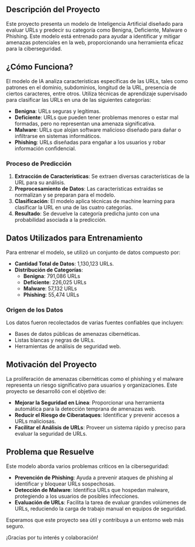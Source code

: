 ## Descripción del Proyecto

Este proyecto presenta un modelo de Inteligencia Artificial diseñado para evaluar URLs y predecir su categoría como Benigna, Deficiente, Malware o Phishing. Este modelo está entrenado para ayudar a identificar y mitigar amenazas potenciales en la web, proporcionando una herramienta eficaz para la ciberseguridad.

## ¿Cómo Funciona?

El modelo de IA analiza características específicas de las URLs, tales como patrones en el dominio, subdominios, longitud de la URL, presencia de ciertos caracteres, entre otros. Utiliza técnicas de aprendizaje supervisado para clasificar las URLs en una de las siguientes categorías:

- **Benigna**: URLs seguras y legítimas.
- **Deficiente**: URLs que pueden tener problemas menores o estar mal formadas, pero no representan una amenaza significativa.
- **Malware**: URLs que alojan software malicioso diseñado para dañar o infiltrarse en sistemas informáticos.
- **Phishing**: URLs diseñadas para engañar a los usuarios y robar información confidencial.

### Proceso de Predicción

1. **Extracción de Características**: Se extraen diversas características de la URL para su análisis.
2. **Preprocesamiento de Datos**: Las características extraídas se normalizan y se preparan para el modelo.
3. **Clasificación**: El modelo aplica técnicas de machine learning para clasificar la URL en una de las cuatro categorías.
4. **Resultado**: Se devuelve la categoría predicha junto con una probabilidad asociada a la predicción.

## Datos Utilizados para Entrenamiento

Para entrenar el modelo, se utilizó un conjunto de datos compuesto por:

- **Cantidad Total de Datos**: 1,130,123 URLs.
- **Distribución de Categorías**:
  - **Benigna**: 791,086 URLs
  - **Deficiente**: 226,025 URLs
  - **Malware**: 57,132 URLs
  - **Phishing**: 55,474 URLs

### Origen de los Datos

Los datos fueron recolectados de varias fuentes confiables que incluyen:
- Bases de datos públicas de amenazas cibernéticas.
- Listas blancas y negras de URLs.
- Herramientas de análisis de seguridad web.

## Motivación del Proyecto

La proliferación de amenazas cibernéticas como el phishing y el malware representa un riesgo significativo para usuarios y organizaciones. Este proyecto se desarrolló con el objetivo de:

- **Mejorar la Seguridad en Línea**: Proporcionar una herramienta automática para la detección temprana de amenazas web.
- **Reducir el Riesgo de Ciberataques**: Identificar y prevenir accesos a URLs maliciosas.
- **Facilitar el Análisis de URLs**: Proveer un sistema rápido y preciso para evaluar la seguridad de URLs.

## Problema que Resuelve

Este modelo aborda varios problemas críticos en la ciberseguridad:

- **Prevención de Phishing**: Ayuda a prevenir ataques de phishing al identificar y bloquear URLs sospechosas.
- **Detección de Malware**: Identifica URLs que hospedan malware, protegiendo a los usuarios de posibles infecciones.
- **Evaluación de URLs**: Facilita la tarea de evaluar grandes volúmenes de URLs, reduciendo la carga de trabajo manual en equipos de seguridad.

Esperamos que este proyecto sea útil y contribuya a un entorno web más seguro.

¡Gracias por tu interés y colaboración!
